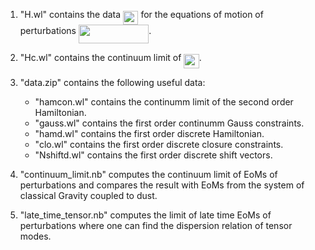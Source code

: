 

1. "H.wl" contains the data <img src="/tex/d018a8c9d49bd17f8a92f9f17e523b6c.svg?invert_in_darkmode&sanitize=true" align=middle width=24.419810249999994pt height=22.465723500000017pt/> for the equations of motion of perturbations <img src="/tex/d84fc2480f91c141953c25a0c7ba9450.svg?invert_in_darkmode&sanitize=true" align=middle width=112.23837735pt height=30.267491100000004pt/>.

2. "Hc.wl" contains the continuum limit of <img src="/tex/d018a8c9d49bd17f8a92f9f17e523b6c.svg?invert_in_darkmode&sanitize=true" align=middle width=24.419810249999994pt height=22.465723500000017pt/>.

3. "data.zip" contains the following useful data:

   - "hamcon.wl" contains the continumm limit of the second order Hamiltonian.
   - "gauss.wl" contains the first order continumm Gauss constraints.
   - "hamd.wl" contains the first order discrete Hamiltonian.
   - "clo.wl" contains the first order discrete closure constraints.
   - "Nshiftd.wl" contains the first order discrete shift vectors.
   
4. "continuum_limit.nb" computes the continuum limit of EoMs of perturbations and compares the result with EoMs from the system of classical Gravity coupled to dust.  

4. "late_time_tensor.nb" computes the limit of late time EoMs of perturbations where one can find the dispersion relation of tensor modes.
